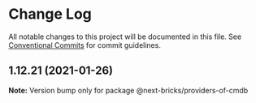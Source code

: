 # Change Log

All notable changes to this project will be documented in this file.
See [Conventional Commits](https://conventionalcommits.org) for commit guidelines.

## 1.12.21 (2021-01-26)

**Note:** Version bump only for package @next-bricks/providers-of-cmdb
